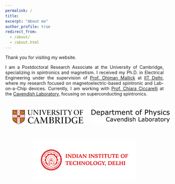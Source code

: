 ```yaml
---
permalink: /
title: 
excerpt: "About me"
author_profile: true
redirect_from: 
  - /about/
  - /about.html
---
```


<div style="text-align: justify;">
  <p>Thank you for visiting my website.</p>
  <p style="text-align: justify;">
    I am a Postdoctoral Research Associate at the University of Cambridge, specializing in spintronics and magnetism. I received my Ph.D. in Electrical Engineering under the supervision of 
    <a href="https://sites.google.com/site/dhimanmallick/home">Prof. Dhiman Mallick</a> at 
    <a href="https://home.iitd.ac.in/">IIT Delhi</a>, where my research focused on magnetoelectric-based spintronic and Lab-on-a-Chip devices. 
    Currently, I am working with <a href="https://www.ciccarelli.phy.cam.ac.uk/">Prof. Chiara Ciccarelli</a> at the 
    <a href="https://www.phy.cam.ac.uk/">Cavendish Laboratory</a>, focusing on superconducting spintronics.
  </p>
</div>

<div style="width: 100%; display: flex; justify-content: center; align-items: center; padding: 20px;">
  <a href="https://www.cam.ac.uk/" target="_blank" style="margin-right: 20px;">
    <img src="/images/l1.jpg" alt="Logo 1" style="width: 250px;">
  </a>
  <a href="https://www.phy.cam.ac.uk/" target="_blank">
    <img src="/images/l2.jpeg" alt="Logo 2" style="width: 270px;">
  </a>
</div>

<div style="text-align: center; padding: 20px;">
  <a href="https://home.iitd.ac.in/" target="_blank">
    <img src="/images/i3.png" alt="Logo 3" style="width: 330px;">
  </a>
</div>

